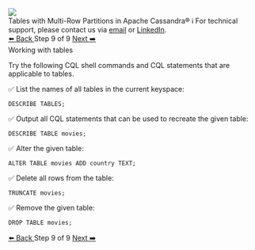 <!-- TOP -->
<div class="top">
  <img src="https://datastax-academy.github.io/katapod-shared-assets/images/ds-academy-logo.svg" />
  <div class="scenario-title-section">
    <span class="scenario-title">Tables with Multi-Row Partitions in Apache Cassandra®</span>
    <span class="scenario-subtitle">ℹ️ For technical support, please contact us via <a href="mailto:aleksandr.volochnev@datastax.com">email</a> or <a href="https://dtsx.io/aleks">LinkedIn</a>.</span>
  </div>
</div>

<!-- NAVIGATION -->
<div id="navigation-top" class="navigation-top">
 <a href='command:katapod.loadPage?[{"step":"step9-astra"}]'
   class="btn btn-dark navigation-top-left">⬅️ Back
 </a>
<span class="step-count"> Step 9 of 9</span>
 <a href='command:katapod.loadPage?[{"step":"step11-astra"}]'
    class="btn btn-dark navigation-top-right">Next ➡️
  </a>
</div>

<!-- CONTENT -->

<div class="step-title">Working with tables</div>

Try the following CQL shell commands and CQL statements that are applicable to tables. 

✅ List the names of all tables in the current keyspace:
```
DESCRIBE TABLES;
```

✅ Output all CQL statements that can be used to recreate the given table:
```
DESCRIBE TABLE movies;
```

✅ Alter the given table:
```
ALTER TABLE movies ADD country TEXT;
```

✅ Delete all rows from the table:
```
TRUNCATE movies;
```

✅ Remove the given table:
```
DROP TABLE movies;
```

<!-- NAVIGATION -->
<div id="navigation-top" class="navigation-top">
 <a href='command:katapod.loadPage?[{"step":"step9-astra"}]'
   class="btn btn-dark navigation-top-left">⬅️ Back
 </a>
<span class="step-count"> Step 9 of 9</span>
 <a href='command:katapod.loadPage?[{"step":"step11-astra"}]'
    class="btn btn-dark navigation-top-right">Next ➡️
  </a>
</div>
